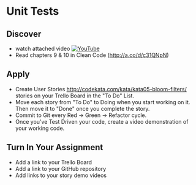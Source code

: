 # Unit Tests

## Discover
-  watch attached video [![YouTube](https://i.ytimg.com/vi/-I1Yh4Q2hTM/default.jpg)](https://www.youtube.com/watch?v=-I1Yh4Q2hTM)
- Read chapters 9 & 10 in Clean Code (http://a.co/d/c31QNpN)

## Apply
- Create User Stories http://codekata.com/kata/kata05-bloom-filters/ stories on your Trello Board in the "To Do" List.
- Move each story from "To Do" to Doing when you start working on it. Then move it to "Done" once you complete the story.
- Commit to Git every Red -> Green -> Refactor cycle.
- Once you’ve Test Driven your code, create a video demonstration of your working code.

## Turn In Your Assignment
- Add a link to your Trello Board
- Add a link to your GitHub repository
- Add links to your story demo videos